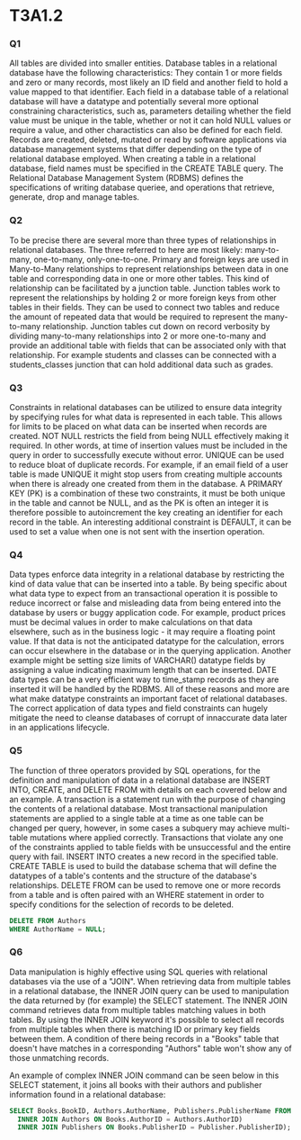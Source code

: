 # T3A1.2
### Q1
All tables are divided into smaller entities. Database tables in a relational database have the following characteristics: They contain 1 or more fields and zero or many records, most likely an ID field and another field to hold a value mapped to that identifier. Each field in a database table of a relational database will have a datatype and potentially several more optional constraining characteristics, such as, parameters detailing whether the field value must be unique in the table, whether or not it can hold NULL values or require a value, and other charactistics can also be defined for each field. Records are created, deleted, mutated or read by software applications via database management systems that differ depending on the type of relational database employed. When creating a table in a relational database, field names must be specified in the CREATE TABLE query. The Relational Database Management System (RDBMS) defines the specifications of writing database queriee, and operations that retrieve, generate, drop and manage tables.
### Q2
To be precise there are several more than three types of relationships in relational databases. The three referred to here are most likely: many-to-many, one-to-many, only-one-to-one. Primary and foreign keys are used in Many-to-Many relationships to represent relationships between data in one table and corresponding data in one or more other tables. This kind of relationship can be facilitated by a junction table. Junction tables work to represent the relationships by holding 2 or more foreign keys from other tables in their fields. They can be used to connect two tables and reduce the amount of repeated data that would be required to represent the many-to-many relationship. Junction tables cut down on record verbosity by dividing many-to-many relationships into 2 or more one-to-many and provide an additional table with fields that can be associated only with that relationship. For example students and classes can be connected with a students_classes junction that can hold additional data such as grades.
### Q3
Constraints in relational databases can be utilized to ensure data integrity by specifying rules for what data is represented in each table. This allows for limits to be placed on what data can be inserted when records are created. NOT NULL restricts the field from being NULL effectively making it required. In other words, at time of insertion values must be included in the query in order to successfully execute without error. UNIQUE can be used to reduce bloat of duplicate records. For example, if an email field of a user table is made UNIQUE it might stop users from creating multiple accounts when there is already one created from them in the database. A PRIMARY KEY (PK) is a combination of these two constraints, it must be both unique in the table and cannot be NULL, and as the PK is often an integer it is therefore possible to autoincrement the key creating an identifier for each record in the table. An interesting additional constraint is DEFAULT, it can be used to set a value when one is not sent with the insertion operation.
### Q4
Data types enforce data integrity in a relational database by restricting the kind of data value that can be inserted into a table. By being specific about what data type to expect from an transactional operation it is possible to reduce incorrect or false and misleading data from being entered into the database by users or buggy application code. For example, product prices must be decimal values in order to make calculations on that data elsewhere, such as in the business logic - it may require a floating point value. If that data is not the anticipated datatype for the calculation, errors can occur elsewhere in the database or in the querying application. Another example might be setting size limits of VARCHAR() datatype fields by assigning a value indicating maximum length that can be inserted. DATE data types can be a very efficient way to time_stamp records as they are inserted it will be handled by the RDBMS. All of these reasons and more are what make datatype constraints an important facet of relational databases. The correct application of data types and field constraints can hugely mitigate the need to cleanse databases of corrupt of innaccurate data later in an applications lifecycle.
### Q5
The function of three operators provided by SQL operations, for the definition and manipulation of data in a relational database are INSERT INTO, CREATE, and DELETE FROM with details on each covered below and an example. A transaction is a statement run with the purpose of changing the contents of a relational database. Most transactional manipulation statements are applied to a single table at a time as one table can be changed per query, however, in some cases a subquery may achieve multi-table mutations where applied correctly. Transactions that violate any one of the constraints applied to table fields with be unsuccessful and the entire query with fail. INSERT INTO creates a new record in the specified table. CREATE TABLE is used to build the database schema that will define the datatypes of a table's contents and the structure of the database's relationships. DELETE FROM can be used to remove one or more records from a table and is often paired with an WHERE statement in order to specify conditions for the selection of records to be deleted.
```sql
DELETE FROM Authors
WHERE AuthorName = NULL;
```
### Q6
Data manipulation is highly effective using SQL queries with relational databases via the use of a "JOIN". When retrieving data from multiple tables in a relational database, the INNER JOIN query can be used to manipulation the data returned by (for example) the SELECT statement. The INNER JOIN command retrieves data from multiple tables matching values in both tables. By using the INNER JOIN keyword it's possible to select all records from multiple tables when there is matching ID or primary key fields between them. A condition of there being records in a "Books" table that doesn't have matches in a corresponding "Authors" table won't show any of those unmatching records.

An example of complex INNER JOIN command can be seen below in this SELECT statement, it joins all books with their authors and publisher information found in a relational database:
```sql
SELECT Books.BookID, Authors.AuthorName, Publishers.PublisherName FROM ((Books
  INNER JOIN Authors ON Books.AuthorID = Authors.AuthorID)
  INNER JOIN Publishers ON Books.PublisherID = Publisher.PublisherID);
```
